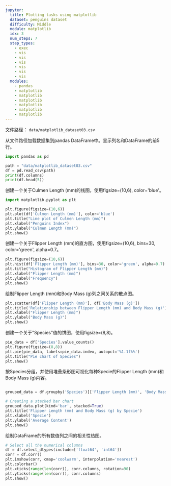 ```yaml
---
jupyter:
  title: Plotting tasks using matplotlib
  dataset: penguins dataset
  difficulty: Middle
  module: matplotlib
  idx: 3
  num_steps: 7
  step_types:
    - exec
    - vis
    - vis
    - vis
    - vis
    - vis
    - vis    
  modules:
    - pandas
    - matplotlib
    - matplotlib
    - matplotlib
    - matplotlib
    - matplotlib
    - matplotlib
---
```


文件路径： `data/matplotlib_dataset03.csv`


从文件路径加载数据集到pandas DataFrame中。显示列名和DataFrame的前5行。

```python
import pandas as pd

path = "data/matplotlib_dataset03.csv"
df = pd.read_csv(path)
print(df.columns)
print(df.head(5))
```

创建一个关于Culmen Length (mm)的线图，使用figsize=(10,6), color='blue'。
    
```python
import matplotlib.pyplot as plt

plt.figure(figsize=(10,6))
plt.plot(df['Culmen Length (mm)'], color='blue')
plt.title("Line plot of Culmen Length (mm)")
plt.xlabel("Penguins Index")
plt.ylabel("Culmen Length (mm)")
plt.show()
```

创建一个关于Flipper Length (mm)的直方图，使用figsize=(10,6), bins=30, color='green', alpha=0.7。


```python
plt.figure(figsize=(10,6))
plt.hist(df['Flipper Length (mm)'], bins=30, color='green', alpha=0.7)
plt.title("Histogram of Flipper Length (mm)")
plt.xlabel("Flipper Length (mm)")
plt.ylabel("Frequency")
plt.show()
```

绘制Flipper Length (mm)和Body Mass (g)列之间关系的散点图。

```python
plt.scatter(df['Flipper Length (mm)'], df['Body Mass (g)'])
plt.title('Relationship between Flipper Length (mm) and Body Mass (g)')
plt.xlabel("Flipper Length (mm)")
plt.ylabel("Body Mass (g)")
plt.show()
```

创建一个关于"Species"值的饼图，使用figsize=(8,8)。

```python
pie_data = df['Species'].value_counts()
plt.figure(figsize=(8,8))
plt.pie(pie_data, labels=pie_data.index, autopct='%1.1f%%')
plt.title("Pie chart of Species")
plt.show()
```

按Species分组，并使用堆叠条形图可视化每种Specie的Flipper Length (mm)和Body Mass (g)内容。

```python

grouped_data = df.groupby('Species')[['Flipper Length (mm)', 'Body Mass (g)']].mean()

# Creating a stacked bar chart
grouped_data.plot(kind='bar', stacked=True)
plt.title('Flipper Length (mm) and Body Mass (g) by Specie')
plt.xlabel('Specie')
plt.ylabel('Average Content')
plt.show()
```

绘制DataFrame的所有数值列之间的相关性热图。

```python
# Select all the numerical columns
df = df.select_dtypes(include=['float64', 'int64'])
corr = df.corr()
plt.imshow(corr, cmap='coolwarm', interpolation='nearest')
plt.colorbar()
plt.xticks(range(len(corr)), corr.columns, rotation=90)
plt.yticks(range(len(corr)), corr.columns)
plt.show()
```